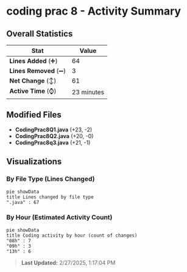 # coding prac 8 - Activity Summary 

## Overall Statistics

| Stat                   | Value                                                             |
| ---------------------- | ----------------------------------------------------------------- |
| **Lines Added** (➕)   | 64                                          |
| **Lines Removed** (➖) | 3                                        |
| **Net Change** (↕)    | 61                |
| **Active Time** (⌚)   | 23 minutes |


## Modified Files
- **CodingPrac8Q1.java** (+23, -2)
- **CodingPrac8Q2.java** (+20, -0)
- **CodingPrac8q3.java** (+21, -1)

## Visualizations

### By File Type (Lines Changed)

```mermaid
pie showData
title Lines changed by file type
".java" : 67
```

### By Hour (Estimated Activity Count)

```mermaid
pie showData
title Coding activity by hour (count of changes)
"08h" : 7
"09h" : 3
"13h" : 6
```


> **Last Updated:** 2/27/2025, 1:17:04 PM